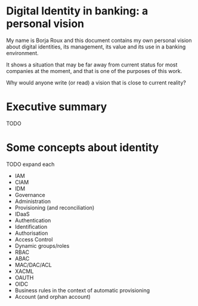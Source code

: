 # Digital Identity in banking: a personal vision

My name is Borja Roux and this document contains my own personal vision about digital identities, its management, its value and its use in a banking environment.

It shows a situation that may be far away from current status for most companies at the moment, and that is one of the purposes of this work.

Why would anyone write (or read) a vision that is close to current reality?

# Executive summary

TODO

# Some concepts about identity

TODO expand each

- IAM
- CIAM
- IDM
- Governance
- Administration
- Provisioning (and reconciliation)
- IDaaS
- Authentication
- Identification
- Authorisation
- Access Control
- Dynamic groups/roles
- RBAC
- ABAC
- MAC/DAC/ACL
- XACML
- OAUTH
- OIDC
- Business rules in the context of automatic provisioning
- Account (and orphan account)
